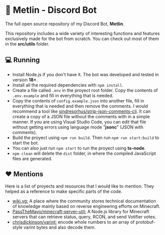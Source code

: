 # 🤖 Metlin - Discord Bot
The full open source repository of my Discord Bot, **Metlin**.

This repository includes a wide variety of interesting functions and features exclusively made for the bot from scratch. You can check out most of them in the **src/utils** folder.

## 💻 Running

- Install Node.js if you don't have it. The bot was developed and tested in version **18+**.
- Install all the required dependencies with `npm install`.
- Create a file called `.env` in the proyect root folder. Copy the contents of `.env.example` and fill in everything that is needed.
- Copy the contents of `config.example.json` into another file, fill in everything that is needed and then remove the comments. I would recommend a tool like [sindresorhus/strip-json-comments-cli](https://github.com/sindresorhus/strip-json-comments-cli). It can create a copy of a JSON file without the comments with in a simple manner. If you are using Visual Studio Code, you can edit that file without getting errors using language mode "**jsonc**" (JSON with comments).
- Build the proyect using `npm run build`. Then run `npm run start:build` to start the bot.
- You can also just run `npm start` to run the proyect using **ts-node**.
- `npm clean` will delete the `dist` folder, in where the compiled JavaScript files are generated.

## ❤️ Mentions
Here is a list of proyects and resources that I would like to mention. They helped as a reference to make specific parts of the code.
- [wiki.vg:](https://wiki.vg/) A place where the community stores technical documentation of knowledge mainly based on reverse engineering efforts on Minecraft.
- [PassTheMayo/minecraft-server-util:](https://github.com/PassTheMayo/minecraft-server-util) A Node.js library for Minecraft servers that can retrieve status, query, RCON, and send Votifier votes.
- [chrisdickinson/varint:](https://github.com/chrisdickinson/varint) encode whole numbers to an array of protobuf-style varint bytes and also decode them.
